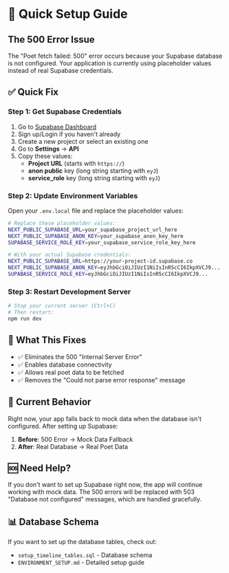 # 🚀 Quick Setup Guide

## The 500 Error Issue

The "Poet fetch failed: 500" error occurs because your Supabase database is not configured. Your application is currently using placeholder values instead of real Supabase credentials.

## ✅ Quick Fix

### Step 1: Get Supabase Credentials

1. Go to [Supabase Dashboard](https://app.supabase.com)
2. Sign up/Login if you haven't already
3. Create a new project or select an existing one
4. Go to **Settings** → **API**
5. Copy these values:
   - **Project URL** (starts with `https://`)
   - **anon public** key (long string starting with `eyJ`)
   - **service_role** key (long string starting with `eyJ`)

### Step 2: Update Environment Variables

Open your `.env.local` file and replace the placeholder values:

```bash
# Replace these placeholder values:
NEXT_PUBLIC_SUPABASE_URL=your_supabase_project_url_here
NEXT_PUBLIC_SUPABASE_ANON_KEY=your_supabase_anon_key_here
SUPABASE_SERVICE_ROLE_KEY=your_supabase_service_role_key_here

# With your actual Supabase credentials:
NEXT_PUBLIC_SUPABASE_URL=https://your-project-id.supabase.co
NEXT_PUBLIC_SUPABASE_ANON_KEY=eyJhbGciOiJIUzI1NiIsInR5cCI6IkpXVCJ9...
SUPABASE_SERVICE_ROLE_KEY=eyJhbGciOiJIUzI1NiIsInR5cCI6IkpXVCJ9...
```

### Step 3: Restart Development Server

```bash
# Stop your current server (Ctrl+C)
# Then restart:
npm run dev
```

## 🎯 What This Fixes

- ✅ Eliminates the 500 "Internal Server Error"
- ✅ Enables database connectivity
- ✅ Allows real poet data to be fetched
- ✅ Removes the "Could not parse error response" message

## 🔄 Current Behavior

Right now, your app falls back to mock data when the database isn't configured. After setting up Supabase:

1. **Before**: 500 Error → Mock Data Fallback
2. **After**: Real Database → Real Poet Data

## 🆘 Need Help?

If you don't want to set up Supabase right now, the app will continue working with mock data. The 500 errors will be replaced with 503 "Database not configured" messages, which are handled gracefully.

## 📊 Database Schema

If you want to set up the database tables, check out:
- `setup_timeline_tables.sql` - Database schema
- `ENVIRONMENT_SETUP.md` - Detailed setup guide
